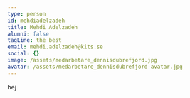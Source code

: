 ```yaml
---
type: person
id: mehdiadelzadeh
title: Mehdi Adelzadeh
alumni: false
tagLine: the best
email: mehdi.adelzadeh@kits.se
social: {}
image: /assets/medarbetare_dennisdubrefjord.jpg
avatar: /assets/medarbetare_dennisdubrefjord-avatar.jpg
---
```


hej
